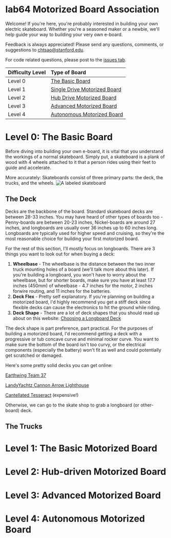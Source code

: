 # lab64 Motorized Board Association

Welcome! If you're here, you're probably interested in building your own electric skateboard. Whether you're a seasoned maker or a newbie, we'll help guide your way to building your very own e-board.

Feedback is always appreciated! Please send any questions, comments, or suggestions to <chtsao@stanford.edu>.

For code related questions, please post to the [issues tab](https://github.com/chtsao8/lab64-MBA/issues).

|  Difficulty Level | Type of Board  |
| :-------- | :----------------- |
 Level 0 | [The Basic Board](#level-0-the-basic-board) |
 Level 1 | [Single Drive Motorized Board](#level-1-the-basic-motorized-board) |
 Level 2 | [Hub Drive Motorized Board](#level-2-hub-driven-motorized-board) |
 Level 3 | [Advanced Motorized Board](#level-3-advanced-motorized-board)|
 Level 4| [Autonomous Motorized Board](#level-4-autonomous-motorized-board) |

# Level 0: The Basic Board
Before diving into building your own e-board, it is vital that you understand the workings of a normal skateboard. Simply put, a skateboard is a plank of wood with 4 wheels attached to it that a person rides using their feet to guide and accelerate.

More accurately: Skateboards consist of three primary parts: the deck, the trucks, and the wheels.
![A labeled skateboard](http://1.bp.blogspot.com/-JAhh_Z9r_fo/UklTPO3MlrI/AAAAAAAALNc/tp_7ca2i6_k/s640/img353.jpg)

## The Deck
Decks are the backbone of the board. Standard skateboard decks are between 28-33 inches. You may have heard of other types of boards too - Penny-boards are between 20-23 inches, Nickel-boards are around 27 inches, and longboards are usually over 36 inches up to 60 inches long. Longboards are typically used for higher speed and cruising, so they're the most reasonable choice for building your first motorized board. 

For the rest of this section, I'll mostly focus on longboards. There are 3 things you want to look out for when buying a deck:
1. **Wheelbase** - The wheelbase is the distance between the two inner truck mounting holes of a board (we'll talk more about this later). If you're building a longboard, you won't have to worry about the wheelbase, but for shorter boards, make sure you have at least 17.7 inches (450mm) of wheelbase - 4.7 inches for the motor, 2 inches forwire routing, and 11 inches for the batteries. 
2. **Deck Flex** - Pretty self explanatory. If you're planning on building a motorized board, I'd highly recommend you get a stiff deck since flexible decks can cause the electronics to hit the ground while riding.
3. **Deck Shape** - There are a lot of deck shapes that you should read up about on this website: [Choosing a Longboard Deck](https://www.warehouseskateboards.com/help/Longboard-Skateboard-Decks-Buying-Guide)

The deck shape is part preference, part practical. For the purposes of building a motorized board, I'd recommend getting a deck with a progressive or tub concave curve and minimal rocker curve. You want to make sure the bottom of the board isn't too curvy, or the electrical components (especially the battery) won't fit as well and could potentially get scratched or damaged.

Here's some pretty solid decks you can get online:

[Earthwing Team 37](https://www.earthwingboards.com/product-page/team-37)

[LandyYachtz Cannon Arrow Lighthouse](https://www.muirskate.com/longboard/decks/72888/2018-landyachtz-canyon-arrow-lighthouse-longboard-skateboard-deck-w-grip)

[Cantellated Tesseract](https://www.amazon.com/Loaded-Boards-Cantellated-Tesseract-Skateboard/dp/B075NNCD2X/ref=as_li_ss_tl?ie=UTF8&qid=1530370286&sr=8-1&keywords=cantellated+tesseract&dpID=514TN0u%252Bs4L&preST=_SY300_QL70_&dpSrc=srch&linkCode=sl1&tag=ddventures08-20&linkId=5564b9d6b2f3b08582bd1e785c37dc0c) (expensive!)

Otherwise, we can go to the skate shop to grab a longboard (or other-board) deck.

## The Trucks


# Level 1: The Basic Motorized Board



# Level 2: Hub-driven Motorized Board

# Level 3: Advanced Motorized Board

# Level 4: Autonomous Motorized Board
